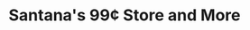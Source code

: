 ---
title: "Santana's 99¢ Store and More"
url: /alpine/santanas-99c-store-and-more/
shop: convenience
---